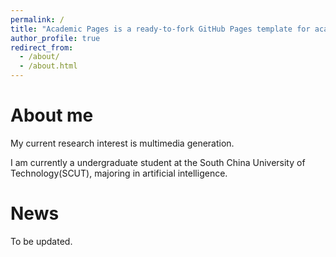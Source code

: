 ```yaml
---
permalink: /
title: "Academic Pages is a ready-to-fork GitHub Pages template for academic personal websites"
author_profile: true
redirect_from: 
  - /about/
  - /about.html
---
```


About me
====
My current research interest is multimedia generation.

I am currently a undergraduate student at the South China University of Technology(SCUT), majoring in artificial intelligence.

News
====
To be updated.